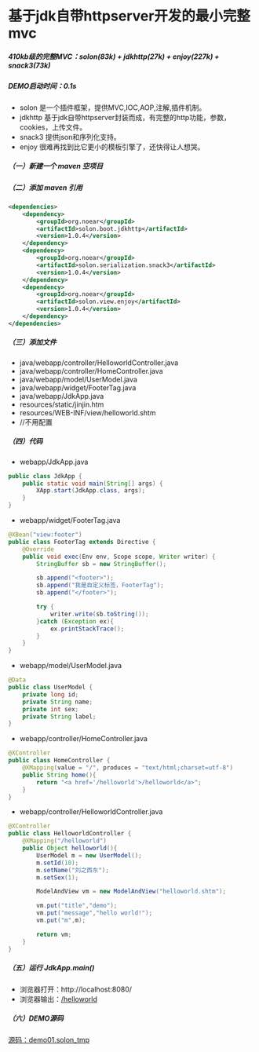 # 基于jdk自带httpserver开发的最小完整mvc

##### 410kb级的完整MVC：solon(83k) + jdkhttp(27k) + enjoy(227k) + snack3(73k)

##### DEMO启动时间：0.1s

* solon 是一个插件框架，提供MVC,IOC,AOP,注解,插件机制。
* jdkhttp 基于jdk自带httpserver封装而成，有完整的http功能，参数，cookies，上传文件。
* snack3 提供json和序列化支持。
* enjoy 很难再找到比它更小的模板引擎了，还快得让人想哭。


##### （一）新建一个 maven 空项目

##### （二）添加 maven 引用
```xml
<dependencies>
    <dependency>
        <groupId>org.noear</groupId>
        <artifactId>solon.boot.jdkhttp</artifactId>
        <version>1.0.4</version>
    </dependency>
    <dependency>
        <groupId>org.noear</groupId>
        <artifactId>solon.serialization.snack3</artifactId>
        <version>1.0.4</version>
    </dependency>
    <dependency>
        <groupId>org.noear</groupId>
        <artifactId>solon.view.enjoy</artifactId>
        <version>1.0.4</version>
    </dependency>
</dependencies>
```

##### （三）添加文件
* java/webapp/controller/HelloworldController.java
* java/webapp/controller/HomeController.java
* java/webapp/model/UserModel.java
* java/webapp/widget/FooterTag.java
* java/webapp/JdkApp.java
* resources/static/jinjin.htm
* resources/WEB-INF/view/helloworld.shtm
* //不用配置

##### （四）代码

* webapp/JdkApp.java
```java
public class JdkApp {
    public static void main(String[] args) {
        XApp.start(JdkApp.class, args);
    }
}
```

* webapp/widget/FooterTag.java
```java
@XBean("view:footer")
public class FooterTag extends Directive {
    @Override
    public void exec(Env env, Scope scope, Writer writer) {
        StringBuffer sb = new StringBuffer();

        sb.append("<footer>");
        sb.append("我是自定义标签，FooterTag");
        sb.append("</footer>");

        try {
            writer.write(sb.toString());
        }catch (Exception ex){
            ex.printStackTrace();
        }
    }
}
```

* webapp/model/UserModel.java
```java
@Data
public class UserModel {
    private long id;
    private String name;
    private int sex;
    private String label;
}
```

* webapp/controller/HomeController.java
```java
@XController
public class HomeController {
    @XMapping(value = "/", produces = "text/html;charset=utf-8")
    public String home(){
        return "<a href='/helloworld'>/helloworld</a>";
    }
}
```

* webapp/controller/HelloworldController.java
```java
@XController
public class HelloworldController {
    @XMapping("/helloworld")
    public Object helloworld(){
        UserModel m = new UserModel();
        m.setId(10);
        m.setName("刘之西东");
        m.setSex(1);

        ModelAndView vm = new ModelAndView("helloworld.shtm");

        vm.put("title","demo");
        vm.put("message","hello world!");
        vm.put("m",m);

        return vm;
    }
}
```

##### （五）运行 JdkApp.main()
* 浏览器打开：http://localhost:8080/
* 浏览器输出：<a href='/helloworld'>/helloworld</a>


##### （六）DEMO源码
[源码：demo01.solon_tmp](https://gitee.com/noear/solon_demo/tree/master/demo01.solon_tmp)